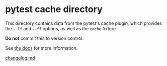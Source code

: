 # pytest cache directory #

This directory contains data from the pytest's cache plugin,
which provides the `--lf` and `--ff` options, as well as the `cache` fixture.

**Do not** commit this to version control.

See [the docs](https://docs.pytest.org/en/stable/how-to/cache.html) for more information.




[changelog.md](https://github.com/irismayigyu/ot-harjoitustyo/blob/master/laskarit/ohjelma/dokumentaatio/changelog.md)
